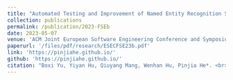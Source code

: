 ```yaml
---
title: "Automated Testing and Improvement of Named Entity Recognition Systems"
collection: publications
permalink: /publication/2023-FSEb
date: 2023-05-07
venue: 'ACM Joint European Software Engineering Conference and Symposium on the Foundations of Software Engineering'
paperurl: '/files/pdf/research/ESECFSE23b.pdf'
link: 'https://pinjiahe.github.io/'
github: 'https://pinjiahe.github.io/'
citation: "Boxi Yu, Yiyan Hu, Qiuyang Mang, Wenhan Hu, Pinjia He*. <br><i>ESEC/FSE'23: Joint European Software Engineering Conference and Symposium on the Foundations of Software Engineering</i>"
---
```

